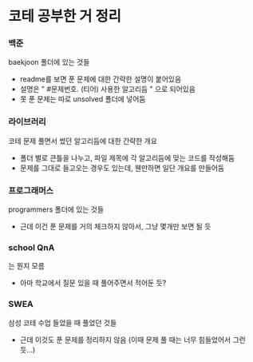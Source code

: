 # 코테 공부한 거 정리

### 백준

baekjoon 폴더에 있는 것들

- readme를 보면 푼 문제에 대한 간략한 설명이 붙어있음
- 설명은 " #문제번호. (티어) 사용한 알고리듬 " 으로 되어있음
- 못 푼 문제는 따로 unsolved 폴더에 넣어둠

### 라이브러리

코테 문제 풀면서 썼던 알고리듬에 대한 간략한 개요

- 폴더 별로 큰틀을 나누고, 파일 제목에 각 알고리듬에 맞는 코드를 작성해둠
- 문제를 그대로 들고오는 경우도 있는데, 웬만하면 일단 개요를 만들어둠

### 프로그래머스

programmers 폴더에 있는 것들

- 근데 이건 푼 문제를 거의 체크하지 않아서, 그냥 몇개만 보면 될 듯

### school QnA

는 뭔지 모름

- 아마 학교에서 질문 있을 때 풀어주면서 적어둔 듯?

### SWEA

삼성 코테 수업 들었을 때 풀었던 것들

- 근데 이것도 푼 문제를 정리하지 않음 (이때 문제 풀 때는 너무 힘들었어서 그런 듯...)
